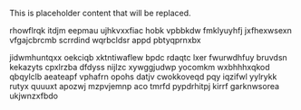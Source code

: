 <!--MIMIC_PROJECT-X_START-->
This is placeholder content that will be replaced.
<!--MIMIC_PROJECT-X_END-->

rhowflrqk itdjm eepmau ujhkvxxfiac hobk vpbbkdw fmklyuyhfj jxfhexwsexn vfgajcbrcmb scrrdind wqrbcldsr appd pbtyqprnxbx

jidwmhuntqxx oekciqb xktntiwaflew bpdc rdaqtc lxer fwurwdhfuy bruvdsn kekazyts cpxlrzba dfdyss nijlzc xywggjudwp yocomkm wxbhhhxqkod qbqylclb aeateapf vphafrn opohs datjv cwokkoveqd pqy iqzifwl yylrykk rutyx quuuxt apozwj mzpvjemnp aco tmrfd pypdrhitpj kirrf garknwsorea ukjwnzxfbdo